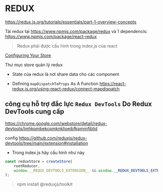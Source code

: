 # REDUX

https://redux.js.org/tutorials/essentials/part-1-overview-concepts

Tải redux tại https://www.npmjs.com/package/redux
và 1 dependencis: https://www.npmjs.com/package/react-redux

> Redux phải được cấu hình trong index.js của react

[Configuring Your Store](https://redux.js.org/usage/configuring-your-store)

Thư mục store quản lý redux

-   State của redux là nơi share data cho các component

-   Defining `mapDispatchToProps` As A Function​
    https://react-redux.js.org/using-react-redux/connect-mapdispatch

## công cụ hỗ trợ đắc lực `Redux DevTools` Do Redux DevTools cung cấp

https://chrome.google.com/webstore/detail/redux-devtools/lmhkpmbekcpmknklioeibfkpmmfibljd

config https://github.com/reduxjs/redux-devtools/tree/main/extension#installation

-   Trong index.js hãy cấu hình như này

```js
const reduxStore = createStore(
    rootReducer,
    window.__REDUX_DEVTOOLS_EXTENSION__ && window.__REDUX_DEVTOOLS_EXTENSION__()
);
```

> npm install @reduxjs/toolkit
